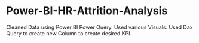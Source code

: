 # Power-BI-HR-Attrition-Analysis
Cleaned Data using Power BI Power Query. Used various Visuals. Used Dax Query to create new Column to create desired KPI.
